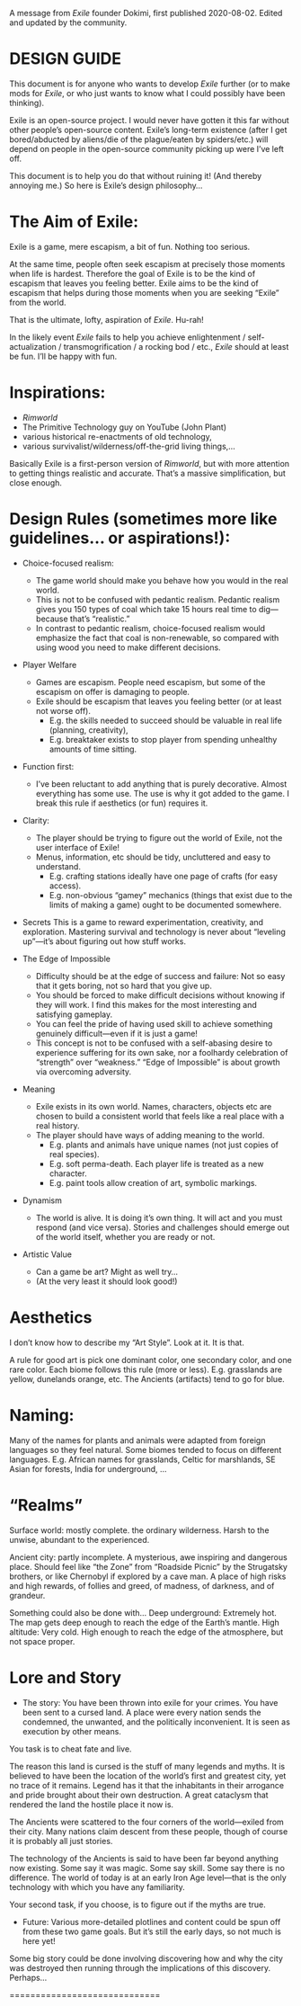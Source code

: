 A message from _Exile_ founder Dokimi, first published 2020-08-02.
Edited and updated by the community.

DESIGN GUIDE
===============================
This document is for anyone who wants to develop _Exile_ further (or to make mods for _Exile_, or who just wants to know what I could possibly have been thinking).

Exile is an open-source project.
I would never have gotten it this far without other people’s open-source content.
Exile’s long-term existence (after I get bored/abducted by aliens/die of the plague/eaten by spiders/etc.) will depend on people in the open-source community picking up were I’ve left off.

This document is to help you do that without ruining it! (And thereby annoying me.)
So here is Exile’s design philosophy…

The Aim of Exile:
===============================
Exile is a game, mere escapism, a bit of fun. Nothing too serious.

At the same time, people often seek escapism at precisely those moments when life is hardest.
Therefore the goal of Exile is to be the kind of escapism that leaves you feeling better.
Exile aims to be the kind of escapism that helps during those moments when you are seeking “Exile” from the world.

That is the ultimate, lofty, aspiration of _Exile_. Hu-rah!

In the likely event _Exile_ fails to help you achieve enlightenment / self-actualization / transmogrification / a rocking bod / etc., _Exile_ should at least be fun.
I’ll be happy with fun.

Inspirations:
===============================
- _Rimworld_ 
- The Primitive Technology guy on YouTube (John Plant)
- various historical re-enactments of old technology,
- various survivalist/wilderness/off-the-grid living things,…

Basically Exile is a first-person version of _Rimworld_, but with more attention to getting things realistic and accurate. That’s a massive simplification, but close enough.

Design Rules (sometimes more like guidelines… or aspirations!):
===============================
- Choice-focused realism:
  - The game world should make you behave how you would in the real world.
  - This is not to be confused with pedantic realism. Pedantic realism gives you 150 types of coal which take 15 hours real time to dig—because that’s “realistic.”
  - In contrast to pedantic realism, choice-focused realism would emphasize the fact that coal is non-renewable, so compared with using wood you need to make different decisions.

- Player Welfare
  - Games are escapism. People need escapism, but some of the escapism on offer is damaging to people.
  - Exile should be escapism that leaves you feeling better (or at least not worse off).
    - E.g. the skills needed to succeed should be valuable in real life (planning, creativity),
    - E.g. breaktaker exists to stop player from spending unhealthy amounts of time sitting.

- Function first:
  - I’ve been reluctant to add anything that is purely decorative. Almost everything has some use. The use is why it got added to the game. I break this rule if aesthetics (or fun) requires it.

- Clarity:
  - The player should be trying to figure out the world of Exile, not the user interface of Exile!
  - Menus, information, etc should be tidy, uncluttered and easy to understand.
    - E.g. crafting stations ideally have one page of crafts (for easy access).
    - E.g. non-obvious “gamey” mechanics (things that exist due to the limits of making a game) ought to be documented somewhere.

- Secrets
This is a game to reward experimentation, creativity, and exploration.
Mastering survival and technology is never about “leveling up”—it’s about figuring out how stuff works.

- The Edge of Impossible
  - Difficulty should be at the edge of success and failure: Not so easy that it gets boring, not so hard that you give up. 
  - You should be forced to make difficult decisions without knowing if they will work. I find this makes for the most interesting and satisfying gameplay.
  - You can feel the pride of having used skill to achieve something genuinely difficult—even if it is just a game!
  - This concept is not to be confused with a self-abasing desire to experience suffering for its own sake, nor a foolhardy celebration of “strength” over “weakness.” “Edge of Impossible” is about growth via overcoming adversity.

- Meaning
  - Exile exists in its own world. Names, characters, objects etc are chosen to build a consistent world that feels like a real place with a real history.
  - The player should have ways of adding meaning to the world.
    - E.g. plants and animals have unique names (not just copies of real species).
    - E.g. soft perma-death. Each player life is treated as a new character.
    - E.g. paint tools allow creation of art, symbolic markings.

- Dynamism
  - The world is alive. It is doing it’s own thing. It will act and you must respond (and vice versa).
Stories and challenges should emerge out of the world itself, whether you are ready or not.

- Artistic Value
  - Can a game be art? Might as well try…
  - (At the very least it should look good!)


Aesthetics
===============================
I don’t know how to describe my “Art Style”. Look at it. It is that.

A rule for good art is pick one dominant color, one secondary color, and one rare color.
Each biome follows this rule (more or less).
E.g. grasslands are yellow, dunelands orange, etc.
The Ancients (artifacts) tend to go for blue.

Naming:
===============================
Many of the names for plants and animals were adapted from foreign languages so they feel natural.
Some biomes tended to focus on different languages.
E.g. African names for grasslands, Celtic for marshlands, SE Asian for forests, India for underground, …

“Realms”
===============================
Surface world: mostly complete. the ordinary wilderness. Harsh to the unwise, abundant to the experienced.

Ancient city: partly incomplete. A mysterious, awe inspiring and dangerous place.
Should feel like “the Zone” from “Roadside Picnic” by the Strugatsky brothers,
or like Chernobyl if explored by a cave man. A place of high risks and high rewards,
of follies and greed, of madness, of darkness, and of grandeur.

Something could also be done with…
Deep underground: Extremely hot. The map gets deep enough to reach the edge of the Earth’s mantle.
High altitude: Very cold. High enough to reach the edge of the atmosphere, but not space proper.


Lore and Story
===============================

- The story:
You have been thrown into exile for your crimes. You have been sent to a cursed land.
A place were every nation sends the condemned, the unwanted, and the politically inconvenient. It is seen as execution by other means.

You task is to cheat fate and live.

The reason this land is cursed is the stuff of many legends and myths. It is believed to have been the location of the world’s first and greatest city, yet no trace of it remains. Legend has it that the inhabitants in their arrogance and pride brought about their own destruction. A great cataclysm that rendered the land the hostile place it now is.

The Ancients were scattered to the four corners of the world—exiled from their city.
Many nations claim descent from these people, though of course it is probably all just stories.

The technology of the Ancients is said to have been far beyond anything now existing.
Some say it was magic. Some say skill. Some say there is no difference. The world of today is at an early Iron Age level—that is the only technology with which you have any familiarity.

Your second task, if you choose, is to figure out if the myths are true.

- Future:
Various more-detailed plotlines and content could be spun off from these two game goals.
But it’s still the early days, so not much is here yet!

Some big story could be done involving discovering how and why the city was destroyed then running through the implications of this discovery. Perhaps…

=============================
